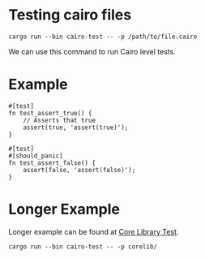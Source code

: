 # Testing cairo files

```
cargo run --bin cairo-test -- -p /path/to/file.cairo
```

We can use this command to run Cairo level tests.

# Example

```
#[test]
fn test_assert_true() {
    // Asserts that true
    assert(true, 'assert(true)');
}

#[test]
#[should_panic]
fn test_assert_false() {
    assert(false, 'assert(false)');
}
```

# Longer Example

Longer example can be found at [Core Library Test](../../corelib/test.cairo).

```
cargo run --bin cairo-test -- -p corelib/
```
